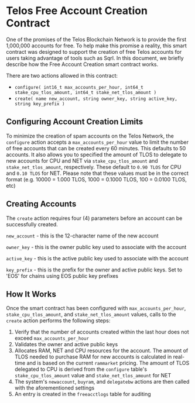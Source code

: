 # Telos Free Account Creation Contract

One of the promises of the Telos Blockchain Network is to provide the first 1,000,000 accounts for free. To help make this promise a reality, this smart contract was designed to support the creation of free Telos accounts for users taking advantage of tools such as Sqrl. In this document, we briefly describe how the Free Account Creation smart contract works.

There are two actions allowed in this contract:
* `configure( int16_t max_accounts_per_hour, int64_t stake_cpu_tlos_amount, int64_t stake_net_tlos_amount )`
* `create( name new_account, string owner_key, string active_key, string key_prefix )`

## Configuring Account Creation Limits
To minimize the creation of spam accounts on the Telos Network, the `configure` action accepts a `max_accounts_per_hour` value to limit the number of free accounts that can be created every 60 minutes. This defaults to 50 accounts. It also allows you to specified the amount of TLOS to delegate to new accounts for CPU and NET via `stake_cpu_tlos_amount` and `stake_net_tlos_amount`, respectively. These default to `0.90 TLOS` for CPU and `0.10 TLOS` for NET. Please note that these values must be in the correct format (e.g. 10000 = 1.000 TLOS, 1000 = 0.1000 TLOS, 100 = 0.0100 TLOS, etc)

## Creating Accounts
The `create` action requires four (4) parameters before an account can be successfully created.

`new_account` - this is the 12-character name of the new account

`owner_key` - this is the owner public key used to associate with the account

`active_key` - this is the active public key used to associate with the account

`key_prefix` - this is the prefix for the owner and active public keys. Set to 'EOS' for chains using EOS public key prefixes

## How It Works
Once the smart contract has been configured with `max_accounts_per_hour`, `stake_cpu_tlos_amount`, and `stake_net_tlos_amount` values, calls to the `create` action performs the following steps:

1. Verify that the number of accounts created within the last hour does not exceed `max_accounts_per_hour`
2. Validates the owner and active public keys
3. Allocates RAM, NET and CPU resources for the account. The amount of TLOS needed to purchase RAM for new accounts is calculated in real-time and is based on the current `rammarket` pricing. The amount of TLOS delegated to CPU is derived from the `configure` table's `stake_cpu_tlos_amount` value and `stake_net_tlos_amount` for NET
4. The system's `newaccount`, `buyram`, and `delegatebw` actions are then called with the aforementioned settings
5. An entry is created in the `freeacctlogs` table for auditing







